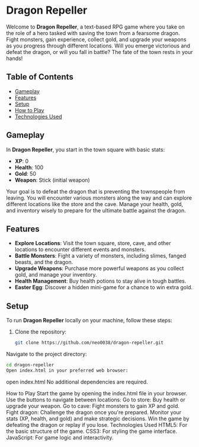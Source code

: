 # Dragon Repeller

Welcome to **Dragon Repeller**, a text-based RPG game where you take on the role of a hero tasked with saving the town from a fearsome dragon. Fight monsters, gain experience, collect gold, and upgrade your weapons as you progress through different locations. Will you emerge victorious and defeat the dragon, or will you fall in battle? The fate of the town rests in your hands!

## Table of Contents
- [Gameplay](#gameplay)
- [Features](#features)
- [Setup](#setup)
- [How to Play](#how-to-play)
- [Technologies Used](#technologies-used)

## Gameplay
In **Dragon Repeller**, you start in the town square with basic stats:
- **XP**: 0
- **Health**: 100
- **Gold**: 50
- **Weapon**: Stick (initial weapon)

Your goal is to defeat the dragon that is preventing the townspeople from leaving. You will encounter various monsters along the way and can explore different locations like the store and the cave. Manage your health, gold, and inventory wisely to prepare for the ultimate battle against the dragon.

## Features
- **Explore Locations**: Visit the town square, store, cave, and other locations to encounter different events and monsters.
- **Battle Monsters**: Fight a variety of monsters, including slimes, fanged beasts, and the dragon.
- **Upgrade Weapons**: Purchase more powerful weapons as you collect gold, and manage your inventory.
- **Health Management**: Buy health potions to stay alive in tough battles.
- **Easter Egg**: Discover a hidden mini-game for a chance to win extra gold.

## Setup
To run **Dragon Repeller** locally on your machine, follow these steps:

1. Clone the repository:
   ```bash
   git clone https://github.com/neo0038/dragon-repeller.git
Navigate to the project directory:
```bash
cd dragon-repeller
Open index.html in your preferred web browser:
```
open index.html
No additional dependencies are required.

How to Play
Start the game by opening the index.html file in your browser.
Use the buttons to navigate between locations:
Go to store: Buy health or upgrade your weapon.
Go to cave: Fight monsters to gain XP and gold.
Fight dragon: Challenge the dragon once you're prepared.
Monitor your stats (XP, health, and gold) and make strategic decisions.
Win the game by defeating the dragon or replay if you lose.
Technologies Used
HTML5: For the basic structure of the game.
CSS3: For styling the game interface.
JavaScript: For game logic and interactivity.
